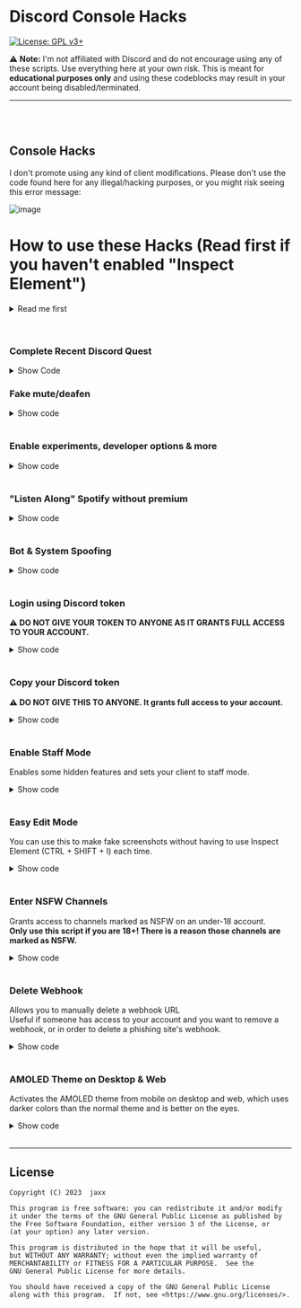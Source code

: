 # Discord Console Hacks
[![License: GPL v3+](https://img.shields.io/badge/License-GPLv3-blue.svg)](https://www.gnu.org/licenses/gpl-3.0)

:warning: **Note:** I'm not affiliated with Discord and do not encourage using any of these scripts. Use everything here at your own risk. This is meant for **educational purposes only** and using these codeblocks may result in your account being disabled/terminated.

***
<br>
</details>
<br>


## Console Hacks

I don't promote using any kind of client modifications. Please don't use the code found here for any illegal/hacking purposes, or you might risk seeing this error message:

![image](https://user-images.githubusercontent.com/55095883/134189043-4da003de-4829-4d60-888a-6014ebb5c2b8.png)

# How to use these Hacks (Read first if you haven't enabled "Inspect Element")

<details>
<summary>Read me first</summary>

- In order to use these you need to be able to inspect element to use the console
- :warning: **Note:** It only works on web and desktop versions (Windows, Linux, MacOS), not on mobile. Following instructions are with the Windows 10 OS.
- :warning: **Note:** Other systems such as Linux and MacOS may not use the same instructions.
## Quit Discord
- Make sure you fully close down Discord using the "Quit Discord" button in the system tray, or use task manager to close it down.
## Change the settings.json file.
- You should be able to find this by pressing win+r and entering "%appdata%" and pressing enter, now, if you're not in roaming already, enter the folder.d
- Then go to the discord folder. In there, you should find the settings.json file.
## What to change
- If there is no line saying "DANGEROUS_ENABLE_DEVTOOLS_ONLY_ENABLE_IF_YOU_KNOW_WHAT_YOURE_DOING", add it and add ":true,"
- It should now look like this: https://imgur.com/a/OguGgZh
- Alternatively, you can copy and paste this code to replace your current settings:
```json
{
  "IS_MAXIMIZED": true,
  "IS_MINIMIZED": false,
  "DANGEROUS_ENABLE_DEVTOOLS_ONLY_ENABLE_IF_YOU_KNOW_WHAT_YOURE_DOING": true,
  "audioSubsystem": "standard",
  "useLegacyAudioDevice": false
}
```
- Now press ctrl+s to save the file. Relaunch Discord, and it should work now by pressing Ctrl+Shift+i.

## What if it still doesn't work?
- Make sure you saved it and didn't mess anything up in the settings.json file.
- Alt+F4 to close down Discord completely may not work. Use the "Quit Discord" button in the system tray and double check that it is fully closed down.
- Use Ctrl+Shift+i to open inspect element, F12 will not work.
- If it still doesn't work, open an issue explaining the problem you're having, I will do my best guiding you.

</details>
<br></br>

### Complete Recent Discord Quest
<details>
<summary>Show Code</summary>
1. Accept the quest under User Settings -> Gift Inventory<br>
2. Join a VC<br>
3. Stream any application, don't have to be the quest game<br>
4. Press <kbd>Ctrl</kbd>+<kbd>Shift</kbd>+<kbd>I</kbd> to open DevTools<br>
5. Go to the `Console` tab<br>
6. Paste the following code an hit enter:<br>

```js
let wpRequire;
window.webpackChunkdiscord_app.push([[ Math.random() ], {}, (req) => { wpRequire = req; }]);

let api = Object.values(wpRequire.c).find(x => x?.exports?.getAPIBaseURL).exports.HTTP;
let ApplicationStreamingStore = Object.values(wpRequire.c).find(x => x?.exports?.default?.getStreamerActiveStreamMetadata).exports.default;
let QuestsStore = Object.values(wpRequire.c).find(x => x?.exports?.default?.getQuest).exports.default;
let encodeStreamKey = Object.values(wpRequire.c).find(x => x?.exports?.encodeStreamKey).exports.encodeStreamKey;
let sleep = ms => new Promise(resolve => setTimeout(resolve, ms));

let quest = [...QuestsStore.quests.values()].find(x => x.userStatus?.enrolledAt && !x.userStatus?.completedAt)
if(!quest) {
	console.log("You don't have any uncompleted quests!")
} else {
	let streamId = encodeStreamKey(ApplicationStreamingStore.getCurrentUserActiveStream())
	let secondsNeeded = quest.config.streamDurationRequirementMinutes * 60
	let heartbeat = async function() {
		console.log("Completing quest", quest.config.messages.gameTitle, "-", quest.config.messages.questName)
		while(true) {
			let res = await api.post({url: `/quests/${quest.id}/heartbeat`, body: {stream_key: streamId}})
			let progress = res.body.stream_progress_seconds
			
			console.log(`Quest progress: ${progress}/${secondsNeeded}`)
			
			if(progress >= secondsNeeded) break;
			await sleep(30 * 1000)
		}
		
		console.log("Quest completed!")
	}
	heartbeat()
}
```
7. Keep the stream running for 15 minutes<br>
8. You can now claim the reward in User Settings -> Gift Inventory!

You can track the progress by either looking at the `Quest Progress` in the Console tab, or by opening the Gift Inventory tab in settings. The progress should update every 30 seconds.

:warning: **Note:** You do NOT need anybody watching your stream for this to work, being alone in the VC works just fine.

</details>

### Fake mute/deafen
<details>
<summary>Show code</summary>
1. Join voice channel<br>
2. Mute and deafen yourself<br>
3. Execute the code<br>
4. Unmute and speak<br>

```js
var text = new TextDecoder("utf-8");

WebSocket.prototype.original = WebSocket.prototype.send;
WebSocket.prototype.send = function(data) {
    if (Object.prototype.toString.call(data) === "[object ArrayBuffer]") {
        if (text.decode(data).includes("self_deaf")) data = data.replace('"self_mute":false', 'NashyLove');
    }
    WebSocket.prototype.original.apply(this, [data]);
}
```
</details>
<br>

### Enable experiments, developer options & more
<details>
<summary>Show code</summary>

```js
webpackChunkdiscord_app.push([[0], {}, (e) => { module = Object.values(e.c).find(x => x?.exports?.default?.getUsers).exports.default; }]);
nodes = Object.values(module._dispatcher._actionHandlers._dependencyGraph.nodes);
try { nodes.find(x => x.name == "ExperimentStore").actionHandler["OVERLAY_INITIALIZE"]({ user: { flags: 1 } }); } catch (e) { }
original = [module.getCurrentUser, module.getNonImpersonatedCurrentUser];
module.getCurrentUser = module.getNonImpersonatedCurrentUser = () => ({ isStaff: () => true });
nodes.find(x => x.name == "DeveloperExperimentStore").actionHandler["OVERLAY_INITIALIZE"]();
[module.getCurrentUser, module.getNonImpersonatedCurrentUser] = original;
```
</details>
<br>

### "Listen Along" Spotify without premium
<details>
<summary>Show code</summary>

```js
(webpackChunkdiscord_app.push([
    [''], {},
    e => {
        m = [];
        for (let c in e.c) m.push(e.c[c])
    }
]), m).find(m => m?.exports?.Z?.getAccounts).exports.Z.getAccounts().forEach((conn) => conn.type === "spotify" && (webpackChunkdiscord_app.push([
    [''], {},
    e => {
        m = [];
        for (let c in e.c) m.push(e.c[c])
    }
]), m).find(m => m?.exports?.Z?.isDispatching).exports.Z.dispatch({
    type: "SPOTIFY_PROFILE_UPDATE",
    accountId: conn.id,
    isPremium: true
}))
```
</details>
<br>

### Bot & System Spoofing
<details>
<summary>Show code</summary>
- This will give you the "Bot", "Verified Bot", and the "System Tag"

Bot tag code:

```js
window.webpackChunkdiscord_app.push([[Math.random()], {}, (req) => {for (const m of Object.keys(req.c).map((x) => req.c[x].exports).filter((x) => x)) {if (m.default && m.default.getCurrentUser !== undefined) {return m.default.getCurrentUser().bot = true;}if (m.getCurrentUser !== undefined) {return m.getCurrentUser().bot = true}}}])
```

Verified Bot Tag
```js
window.webpackChunkdiscord_app.push([[Math.random()], {}, (req) => {for (const m of Object.keys(req.c).map((x) => req.c[x].exports).filter((x) => x)) {if (m.default && m.default.getCurrentUser !== undefined) {return m.default.getCurrentUser().isVerifiedBot = () => true;}if (m.getCurrentUser !== undefined) {return m.getCurrentUser().isVerifiedBot = () => true}}}])
```

System Tag
```js
window.webpackChunkdiscord_app.push([[Math.random()], {}, (req) => {for (const m of Object.keys(req.c).map((x) => req.c[x].exports).filter((x) => x)) {if (m.default && m.default.getCurrentUser !== undefined) {return m.default.getCurrentUser().isSystemUser = () => true;}if (m.getCurrentUser !== undefined) {return m.getCurrentUser().isSystemUser = () => true}}}])

```
</details>
<br>

### Login using Discord token
**:warning: DO NOT GIVE YOUR TOKEN TO ANYONE AS IT GRANTS FULL ACCESS TO YOUR ACCOUNT.**

<details>
<summary>Show code</summary>

```js
let token = "your token";

function login(token) {
    setInterval(() => {
      document.body.appendChild(document.createElement `iframe`).contentWindow.localStorage.token = `"${token}"`
    }, 50);
    setTimeout(() => {
      location.reload();
    }, 2500);
  }

login(token);
```
:warning: **Note:** NEVER SHARE YOUR TOKEN WITH ANYONE. ANYONE WHO HAS IT CAN LOG INTO YOUR ACCOUNT AND CAN IMPERSONATE YOU, MESS WITH YOUR ACCOUNT, OR IF YOU HAVE A PAYMENT METHOD THEY CAN EVEN SPEND YOUR MONEY, OR EVEN FIGURE OUT WHERE YOU LIVE!
</details>
<br>

### Copy your Discord token
**:warning: DO NOT GIVE THIS TO ANYONE. It grants full access to your account.**

<details>
<summary>Show code</summary>

```js
(
    webpackChunkdiscord_app.push(
        [
            [''],
            {},
            e => {
                m=[];
                for(let c in e.c)
                    m.push(e.c[c])
            }
        ]
    ),
    m
).find(
    m => m?.exports?.default?.getToken !== void 0
).exports.default.getToken()
```
The token should be in your clipboard now.<br>
:warning: **Note:** NEVER SHARE YOUR TOKEN WITH ANYONE. ANYONE WHO HAS IT CAN LOG INTO YOUR ACCOUNT AND CAN IMPERSONATE YOU, MESS WITH YOUR ACCOUNT, OR IF YOU HAVE A PAYMENT METHOD THEY CAN EVEN SPEND YOUR MONEY, OR EVEN FIGURE OUT WHERE YOU LIVE!
</details>
<br>

### Enable Staff Mode

Enables some hidden features and sets your client to staff mode.

<details>
<summary>Show code</summary>

This will mark your account as staff even though you're not, giving you access to more settings, but won't give you any more control towards other users than you normally would have.<br>
(In these menus you can get unreleased Discord updates, emulate a different client, generate build overrides and more.)

```js
let wpRequire;window.webpackChunkdiscord_app.push([[Math.random()],{},e=>{wpRequire=e}]),mod=Object.values(wpRequire.c).find(e=>void 0!==e?.exports?.Z?.isDeveloper),usermod=Object.values(wpRequire.c).find(e=>e?.exports?.default?.getUsers),nodes=Object.values(mod.exports.Z._dispatcher._actionHandlers._dependencyGraph.nodes);try{nodes.find(e=>"ExperimentStore"==e.name).actionHandler.OVERLAY_INITIALIZE({user:{flags:1}})}catch(e){}oldGetUser=usermod.exports.default.__proto__.getCurrentUser,usermod.exports.default.__proto__.getCurrentUser=()=>({isStaff:()=>!0}),nodes.find(e=>"DeveloperExperimentStore"==e.name).actionHandler.CONNECTION_OPEN(),usermod.exports.default.__proto__.getCurrentUser=oldGetUser;
```

![discorddevoptions](https://cdn.discordapp.com/attachments/788198099067076638/1004823296489029702/unknown.png)<br>

<sup>Developer Options menu</sup>
</details>
<br>

### Easy Edit Mode

You can use this to make fake screenshots without having to use Inspect Element (CTRL + SHIFT + I) each time.

<details>
<summary>Show code</summary>

```js
// Turn it on
document.designMode = 'on'
```

```js
// Turn it off
document.designMode = 'off'
```

</details>
<br>

### Enter NSFW Channels

Grants access to channels marked as NSFW on an under-18 account.<br>
**Only use this script if you are 18+! There is a reason those channels are marked as NSFW.**

<details>
<summary>Show code</summary>

This script is intended for people (>18) whose accounts have been wrongfully marked as underage. Don't use it for other purposes.

```js
var findModule=(item)=>window.webpackChunkdiscord_app.push([[Math.random()],{},(req)=>{for(const m of Object.keys(req.c).map((x)=>req.c[x].exports).filter((x)=>x)){if(m.default&&m.default[item]!==undefined)return m.default}}])
findModule('getCurrentUser').getCurrentUser().nsfwAllowed = true
```
<br>

![grafik](https://raw.githubusercontent.com/PndaBoi/pndaboi/main/6zsLEjYET0.png)<br>
<sup>Before running the script</sup><br>
<br>

![grafik](https://raw.githubusercontent.com/PndaBoi/pndaboi/main/ypzEY7Yw0u.png)<br>
<sup>After running the script</sup>
</details>
<br>

### Delete Webhook

Allows you to manually delete a webhook URL<br>
Useful if someone has access to your account and you want to remove a webhook, or in order to delete a phishing site's webhook.

<details>
<summary>Show code</summary>

```js
let webhookURL = "PUT_WEBHOOK_URL_HERE";

await fetch(webhookURL, {
  "method": "DELETE",
});
```

</details>
<br>

### AMOLED Theme on Desktop & Web

Activates the AMOLED theme from mobile on desktop and web, which uses darker colors than the normal theme and is better on the eyes.

<details>
<summary>Show code</summary>

```js
// Add amoled theme
document.body.classList.add("theme-amoled");
```

```js
// Remove amoled theme
document.body.classList.remove("theme-amoled");
```

</details>

<br>

***
## License
    Copyright (C) 2023  jaxx

    This program is free software: you can redistribute it and/or modify
    it under the terms of the GNU General Public License as published by
    the Free Software Foundation, either version 3 of the License, or
    (at your option) any later version.

    This program is distributed in the hope that it will be useful,
    but WITHOUT ANY WARRANTY; without even the implied warranty of
    MERCHANTABILITY or FITNESS FOR A PARTICULAR PURPOSE.  See the
    GNU General Public License for more details.

    You should have received a copy of the GNU General Public License
    along with this program.  If not, see <https://www.gnu.org/licenses/>.
